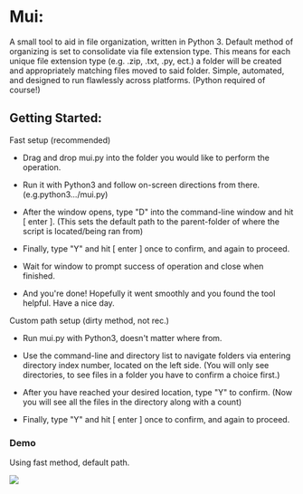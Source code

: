 # Mui:

A small tool to aid in file organization, written in Python 3. Default method of organizing is set to consolidate via file extension type.
This means for each unique file extension type (e.g. .zip, .txt, .py, ect.) a folder will be created and appropriately matching files moved to said folder.
Simple, automated, and designed to run flawlessly across platforms. (Python required of course!)

## Getting Started:

Fast setup (recommended)

- Drag and drop mui.py into the folder you would like to perform the operation.

- Run it with Python3 and follow on-screen directions from there.(e.g.python3.../mui.py)

- After the window opens, type "D" into the command-line window and hit [ enter ].
  (This sets the default path to the parent-folder of where the script is located/being ran from)

- Finally, type "Y" and hit [ enter ] once to confirm, and again to proceed.

- Wait for window to prompt success of operation and close when finished.

- And you're done! Hopefully it went smoothly and you found the tool helpful. Have a nice day.

Custom path setup (dirty method, not rec.)

- Run mui.py with Python3, doesn't matter where from.

- Use the command-line and directory list to navigate folders via entering directory index number, located on the left side.
  (You will only see directories, to see files in a folder you have to confirm a choice first.)

- After you have reached your desired location, type "Y" to confirm.
  (Now you will see all the files in the directory along with a count)

- Finally, type "Y" and hit [ enter ] once to confirm, and again to proceed.

### Demo

Using fast method, default path.

<img src='https://i.postimg.cc/MG29QrQ5/Kapture-2020-02-09-at-10-57-40.gif'>